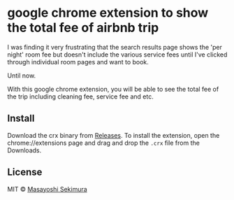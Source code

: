 # google chrome extension to show the total fee of airbnb trip

I was finding it very frustrating that the search results page shows 
the 'per night' room fee but doesn't include the various service fees
until I've clicked through individual room pages and want to book.

Until now.

With this google chrome extension, you will be able to see the total fee
of the trip including cleaning fee, service fee and etc.

## Install

Download the crx binary from [Releases](https://github.com/sekimura/airbnb-total-price/releases).
To install the extension, open the chrome://extensions page and drag and drop the `.crx` file from the Downloads.

## License

MIT © [Masayoshi Sekimura](http://sekimura.org)

